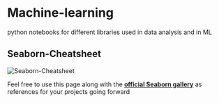 # Machine-learning
 python notebooks for different libraries used in data analysis and in ML

## Seaborn-Cheatsheet

![Seaborn-Cheatsheet](https://user-images.githubusercontent.com/24509878/59045632-0f097880-889e-11e9-942e-880e1aa2d55b.PNG)

 Feel free to use this page along with the **[official Seaborn gallery](http://seaborn.pydata.org/examples/)** as references for your projects going forward
 
